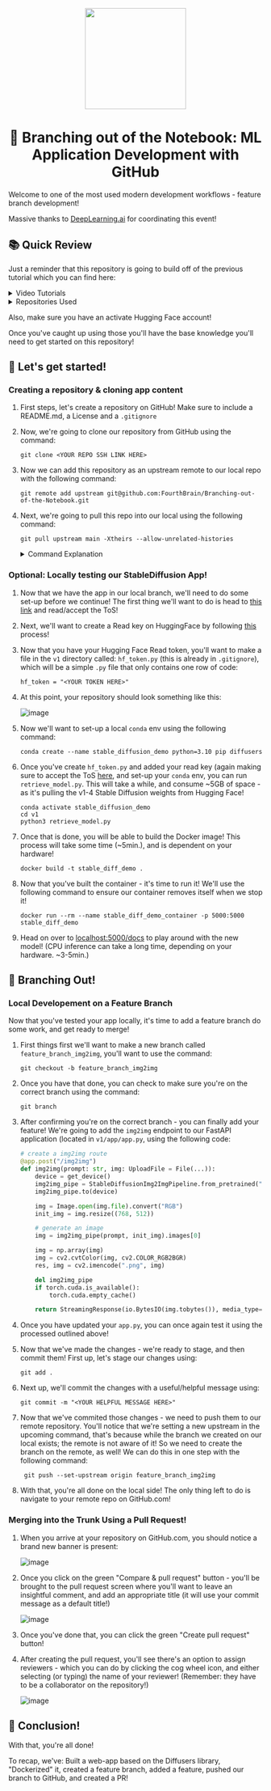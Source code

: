 <p align = "center" draggable=”false” ><img src="https://user-images.githubusercontent.com/37101144/161836199-fdb0219d-0361-4988-bf26-48b0fad160a3.png" 
     width="200px"
     height="auto"/>
</p>



## <h1 align="center" id="heading">:wave: Branching out of the Notebook: ML Application Development with GitHub</h1>

Welcome to one of the most used modern development workflows - feature branch development! 

Massive thanks to [DeepLearning.ai](https://www.deeplearning.ai/) for coordinating this event!

## :books: Quick Review

Just a reminder that this repository is going to build off of the previous tutorial which you can find here:

<details>
<summary>Video Tutorials</summary>

  1. [M1 Tutorial](https://youtu.be/wiZWQjjvvyk)
  2. [Windows/WSL2 Tutorial](https://youtu.be/C7fBf33nQ7E)
  3. [Linux Tutorial](https://youtu.be/TePJhh4oRcA)
  
</details>

<details>
<summary>Repositories Used</summary>

  1. [FourthBrain's Intro to MLOps Repo](https://github.com/FourthBrain/software-dev-for-mlops-101)
  2. [deeplearning.ai's FastAPI/Docker Repo](https://github.com/https-deeplearning-ai/machine-learning-engineering-for-production-public/tree/main/course4/week2-ungraded-labs/C4_W2_Lab_1_FastAPI_Docker)
  
</details>

Also, make sure you have an activate Hugging Face account!

Once you've caught up using those you'll have the base knowledge you'll need to get started on this repository!


## :rocket: Let's get started!

### Creating a repository & cloning app content

  1. First steps, let's create a repository on GitHub! Make sure to include a README.md, a License and a `.gitignore`
  2. Now, we're going to clone our repository from GitHub using the command: 
  
      ```console
      git clone <YOUR REPO SSH LINK HERE>
      ```
  3. Now we can add this repository as an upstream remote to our local repo with the following command:
  
      ```console
      git remote add upstream git@github.com:FourthBrain/Branching-out-of-the-Notebook.git
      ```
    
  4. Next, we're going to pull this repo into our local using the following command: 
  
     ```console
     git pull upstream main -Xtheirs --allow-unrelated-histories
     ```
     
     <details>
     <summary>Command Explanation</summary>
     
     This command uses two flags:
     
     1. `-Xtheirs` this flag tells git to keep their files, should their be any merge conflicts.
     2. `--allow-unrelated-histories` this flag tells git to not worry about the fact that these are two separate repositories!
     
     </details>
 
 ### Optional: Locally testing our StableDiffusion App!
     
  1. Now that we have the app in our local branch, we'll need to do some set-up before we continue! The first thing we'll want to do is head to [this link](https://huggingface.co/CompVis/stable-diffusion-v1-4) and read/accept the ToS!
  
  2. Next, we'll want to create a Read key on HuggingFace by following [this](https://huggingface.co/docs/hub/security-tokens#:~:text=To%20create%20an%20access%20token,you're%20ready%20to%20go!) process!
  
  3. Now that you have your Hugging Face Read token, you'll want to make a file in the `v1` directory called: `hf_token.py` (this is already in `.gitignore`), which will be a simple `.py` file that only contains one row of code:
  
       ```
       hf_token = "<YOUR TOKEN HERE>"
       ```
       
 4. At this point, your repository should look something like this: 
 
     ![image](https://user-images.githubusercontent.com/19699016/198939212-aabad864-3eba-47f1-90ed-488446713f8f.png)
     
 5. Now we'll want to set-up a local `conda` env using the following command: 
 
     ```console
     conda create --name stable_diffusion_demo python=3.10 pip diffusers
     ```

 6. Once you've create `hf_token.py` and added your read key (again making sure to accept the ToS [here](https://huggingface.co/CompVis/stable-diffusion-v1-4), and set-up your `conda` env, you can run `retrieve_model.py`. This will take a while, and consume ~5GB of space - as it's pulling the v1-4 Stable Diffusion weights from Hugging Face!
 
     ```console
     conda activate stable_diffusion_demo
     cd v1
     python3 retrieve_model.py
     ```
 
 6. Once that is done, you will be able to build the Docker image! This process will take some time (~5min.), and is dependent on your hardware!
 
     ```console
     docker build -t stable_diff_demo .
     ```
    
7. Now that you've built the container - it's time to run it! We'll use the following command to ensure our container removes itself when we stop it!

     ```console
     docker run --rm --name stable_diff_demo_container -p 5000:5000 stable_diff_demo 
     ```
     
8. Head on over to [localhost:5000/docs](http://localhost:5000/docs) to play around with the new model! (CPU inference can take a long time, depending on your hardware. ~3-5min.)

## 🌳 Branching Out!

### Local Developement on a Feature Branch

Now that you've tested your app locally, it's time to add a feature branch do some work, and get ready to merge!

1. First things first we'll want to make a new branch called `feature_branch_img2img`, you'll want to use the command:

     ```console
     git checkout -b feature_branch_img2img
     ```
2. Once you have that done, you can check to make sure you're on the correct branch using the command: 

     ```conole
     git branch
     ```

3. After confirming you're on the correct branch - you can finally add your feature! We're going to add the `img2img` endpoint to our FastAPI application (located in `v1/app/app.py`, using the following code:


     ```python
     # create a img2img route
     @app.post("/img2img")
     def img2img(prompt: str, img: UploadFile = File(...)):
         device = get_device()
         img2img_pipe = StableDiffusionImg2ImgPipeline.from_pretrained("../model")
         img2img_pipe.to(device)

         img = Image.open(img.file).convert("RGB")
         init_img = img.resize((768, 512))

         # generate an image
         img = img2img_pipe(prompt, init_img).images[0]

         img = np.array(img)
         img = cv2.cvtColor(img, cv2.COLOR_RGB2BGR)
         res, img = cv2.imencode(".png", img)

         del img2img_pipe
         if torch.cuda.is_available():
             torch.cuda.empty_cache()

         return StreamingResponse(io.BytesIO(img.tobytes()), media_type="image/png")
     ```
     
4. Once you have updated your `app.py`, you can once again test it using the processed outlined above!

5. Now that we've made the changes - we're ready to stage, and then commit them! First up, let's stage our changes using:

     ```console
     git add .
     ```
     
6. Next up, we'll commit the changes with a useful/helpful message using:

     ```console
     git commit -m "<YOUR HELPFUL MESSAGE HERE>"
     ```
     
7. Now that we've commited those changes - we need to push them to our remote repository. You'll notice that we're setting a new upstream in the upcoming command, that's because while the branch we created on our local exists; the remote is not aware of it! So we need to create the branch on the remote, as well! We can do this in one step with the following command:

     ```console
      git push --set-upstream origin feature_branch_img2img
      ```
      
8. With that, you're all done on the local side! The only thing left to do is navigate to your remote repo on GitHub.com!

### Merging into the Trunk Using a Pull Request!

1. When you arrive at your repository on GitHub.com, you should notice a brand new banner is present:

     ![image](https://user-images.githubusercontent.com/19699016/200868492-32df4085-f280-4ef5-bf1d-dbf9bf734fdb.png)
     
2. Once you click on the green "Compare & pull request" button - you'll be brought to the pull request screen where you'll want to leave an insightful comment, and add an appropriate title (it will use your commit message as a default title!)

     ![image](https://user-images.githubusercontent.com/19699016/200869067-8be34741-b382-4356-9760-e7c57eec7dc2.png)

3. Once you've done that, you can click the green "Create pull request" button!

4. After creating the pull request, you'll see there's an option to assign reviewers - which you can do by clicking the cog wheel icon, and either selecting (or typing) the name of your reviewer! (Remember: they have to be a collaborator on the repository!)

     ![image](https://user-images.githubusercontent.com/19699016/200869575-26297736-6236-477c-a7fa-da61a3139fb3.png)
     

## :tada: Conclusion!

With that, you're all done! 

To recap, we've: Built a web-app based on the Diffusers library, "Dockerized" it, created a feature branch, added a feature, pushed our branch to GitHub, and created a PR!



     

